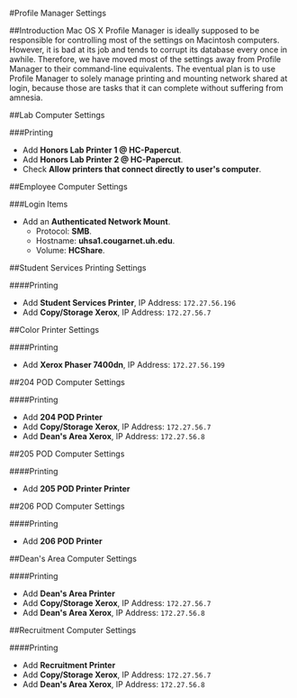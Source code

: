 #Profile Manager Settings

##Introduction
Mac OS X Profile Manager is ideally supposed to be responsible for controlling most of the settings on Macintosh computers. However, it is bad at its job and tends to corrupt its database every once in awhile. Therefore, we have moved most of the settings away from Profile Manager to their command-line equivalents. The eventual plan is to use Profile Manager to solely manage printing and mounting network shared at login, because those are tasks that it can complete without suffering from amnesia.

##Lab Computer Settings

###Printing
* Add **Honors Lab Printer 1 @ HC-Papercut**.
* Add **Honors Lab Printer 2 @ HC-Papercut**.
* Check **Allow printers that connect directly to user's computer**.

##Employee Computer Settings

###Login Items
* Add an **Authenticated Network Mount**.
	*  Protocol: **SMB**.
	*  Hostname: **uhsa1.cougarnet.uh.edu**.
	*  Volume: **HCShare**.

##Student Services Printing Settings

####Printing
* Add **Student Services Printer**, IP Address: `172.27.56.196`
* Add **Copy/Storage Xerox**, IP Address: `172.27.56.7`

##Color Printer Settings

####Printing
* Add **Xerox Phaser 7400dn**, IP Address: `172.27.56.199`


##204 POD Computer Settings

####Printing
* Add **204 POD Printer**
* Add **Copy/Storage Xerox**, IP Address: `172.27.56.7`
* Add **Dean's Area Xerox**, IP Address: `172.27.56.8`

##205 POD Computer Settings

####Printing
* Add **205 POD Printer Printer**


##206 POD Computer Settings

####Printing
* Add **206 POD Printer**


##Dean's Area Computer Settings

####Printing
* Add **Dean's Area Printer**
* Add **Copy/Storage Xerox**, IP Address: `172.27.56.7`
* Add **Dean's Area Xerox**, IP Address: `172.27.56.8`


##Recruitment Computer Settings

####Printing
* Add **Recruitment Printer**
* Add **Copy/Storage Xerox**, IP Address: `172.27.56.7`
* Add **Dean's Area Xerox**, IP Address: `172.27.56.8`